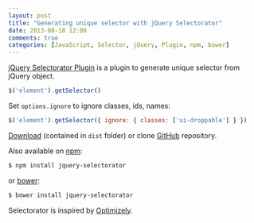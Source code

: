 ```yaml
---
layout: post
title: "Generating unique selector with jQuery Selectorator"
date: 2013-08-18 12:00
comments: true
categories: [JavaScript, Selector, jQuery, Plugin, npm, bower]
---
```


[jQuery Selectorator Plugin](https://github.com/ngs/jquery-selectorator) is a plugin to generate unique selector from jQuery object.

```javascript
$('element').getSelector()
```

Set `options.ignore` to ignore classes, ids, names:

```javascript
$('element').getSelector({ ignore: { classes: ['ui-droppable'] } })
```

[Download](https://github.com/ngs/jquery-selectorator/archive/master.zip) (contained in `dist` folder) or clone [GitHub](https://github.com/ngs/jquery-selectorator) repository.

Also available on [npm](https://npmjs.org/package/jquery-selectorator):
```bash
$ npm install jquery-selectorator
```

or [bower](http://bower.io/):
```bash
$ bower install jquery-selectorator
```

Selectorator is inspired by [Optimizely](https://www.optimizely.com/).
